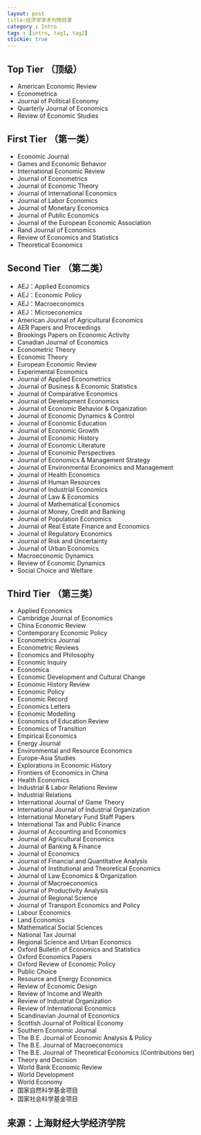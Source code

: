 ```yaml
---
layout: post
title:经济学学术刊物目录
category : Intro
tags : [intro, tag1, tag2]
stickie: true
---
```


##	Top Tier （顶级） 
*	American Economic Review 
*	Econometrica 
*	Journal of Political Economy 
*	Quarterly Journal of Economics 
*	Review of Economic Studies
##	First Tier （第一类） 
*	Economic Journal
*	Games and Economic Behavior
*	International Economic Review
*	Journal of Econometrics
*	Journal of Economic Theory
*	Journal of International Economics
*	Journal of Labor Economics
*	Journal of Monetary Economics
*	Journal of Public Economics
*	Journal of the European Economic Association
*	Rand Journal of Economics
*	Review of Economics and Statistics
*	Theoretical Economics
##	Second Tier （第二类） 
*	AEJ：Applied Economics
*	AEJ：Economic Policy
*	AEJ：Macroeconomics
*	AEJ：Microeconomics
*	American Journal of Agricultural Economics
*	AER Papers and Proceedings
*	Brookings Papers on Economic Activity
*	Canadian Journal of Economics
*	Econometric Theory
*	Economic Theory
*	European Economic Review
*	Experimental Economics
*	Journal of Applied Econometrics
*	Journal of Business & Economic Statistics
*	Journal of Comparative Economics
*	Journal of Development Economics
*	Journal of Economic Behavior & Organization
*	Journal of Economic Dynamics & Control
*	Journal of Economic Education
*	Journal of Economic Growth
*	Journal of Economic History
*	Journal of Economic Literature
*	Journal of Economic Perspectives
*	Journal of Economics & Management Strategy
*	Journal of Environmental Economics and Management
*	Journal of Health Economics
*	Journal of Human Resources
*	Journal of Industrial Economics
*	Journal of Law & Economics
*	Journal of Mathematical Economics
*	Journal of Money, Credit and Banking
*	Journal of Population Economics
*	Journal of Real Estate Finance and Economics
*	Journal of Regulatory Economics 
*	Journal of Risk and Uncertainty
*	Journal of Urban Economics
*	Macroeconomic Dynamics
*	Review of Economic Dynamics
*	Social Choice and Welfare
##	Third Tier （第三类） 
*	Applied Economics
*	Cambridge Journal of Economics
*	China Economic Review
*	Contemporary Economic Policy
*	Econometrics Journal
*	Econometric Reviews
*	Economics and Philosophy
*	Economic Inquiry
*	Economica
*	Economic Development and Cultural Change
*	Economic History Review
*	Economic Policy
*	Economic Record
*	Economics Letters
*	Economic Modelling
*	Economics of Education Review
*	Economics of Transition
*	Empirical Economics
*	Energy Journal
*	Environmental and Resource Economics
*	Europe-Asia Studies
*	Explorations in Economic History
*	Frontiers of Economics in China 
*	Health Economics
*	Industrial & Labor Relations Review
*	Industrial Relations
*	International Journal of Game Theory
*	International Journal of Industrial Organization
*	International Monetary Fund Staff Papers
*	International Tax and Public Finance
*	Journal of Accounting and Economics
*	Journal of Agricultural Economics
*	Journal of Banking & Finance
*	Journal of Economics
*	Journal of Financial and Quantitative Analysis
*	Journal of Institutional and Theoretical Economics
*	Journal of Law Economics & Organization
*	Journal of Macroeconomics
*	Journal of Productivity Analysis
*	Journal of Regional Science
*	Journal of Transport Economics and Policy 
*	Labour Economics
*	Land Economics
*	Mathematical Social Sciences
*	National Tax Journal
*	Regional Science and Urban Economics
*	Oxford Bulletin of Economics and Statistics
*	Oxford Economics Papers
*	Oxford Review of Economic Policy
*	Public Choice
*	Resource and Energy Economics
*	Review of Economic Design
*	Review of Income and Wealth
*	Review of Industrial Organization
*	Review of International Economics
*	Scandinavian Journal of Economics
*	Scottish Journal of Political Economy
*	Southern Economic Journal
*	The B.E. Journal of Economic Analysis & Policy
*	The B.E. Journal of Macroeconomics
*	The B.E. Journal of Theoretical Economics (Contributions tier)
*	Theory and Decision
*	World Bank Economic Review
*	World Development
*	World Economy
*	国家自然科学基金项目
*	国家社会科学基金项目
	
## 来源：上海财经大学经济学院	
